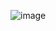 ![image](https://user-images.githubusercontent.com/11310445/139570139-462f8b37-e414-406c-8003-5feead8a8895.png)
